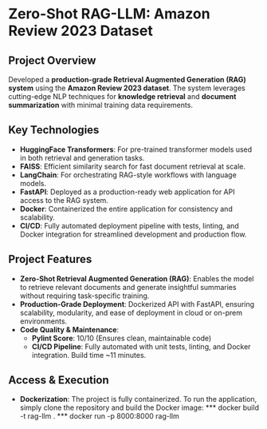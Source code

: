 # Zero-Shot RAG-LLM: Amazon Review 2023 Dataset

## Project Overview
Developed a **production-grade Retrieval Augmented Generation (RAG) system** using the **Amazon Review 2023 dataset**. The system leverages cutting-edge NLP techniques for **knowledge retrieval** and **document summarization** with minimal training data requirements.

## Key Technologies
- **HuggingFace Transformers**: For pre-trained transformer models used in both retrieval and generation tasks.
- **FAISS**: Efficient similarity search for fast document retrieval at scale.
- **LangChain**: For orchestrating RAG-style workflows with language models.
- **FastAPI**: Deployed as a production-ready web application for API access to the RAG system.
- **Docker**: Containerized the entire application for consistency and scalability.
- **CI/CD**: Fully automated deployment pipeline with tests, linting, and Docker integration for streamlined development and production flow.

## Project Features
- **Zero-Shot Retrieval Augmented Generation (RAG)**: Enables the model to retrieve relevant documents and generate insightful summaries without requiring task-specific training.
- **Production-Grade Deployment**: Dockerized API with FastAPI, ensuring scalability, modularity, and ease of deployment in cloud or on-prem environments.
- **Code Quality & Maintenance**:
  - **Pylint Score**: 10/10 (Ensures clean, maintainable code)
  - **CI/CD Pipeline**: Fully automated with unit tests, linting, and Docker integration. Build time ~11 minutes.

## Access & Execution
- **Dockerization**: The project is fully containerized. To run the application, simply clone the repository and build the Docker image:
  *** docker build -t rag-llm .
  *** docker run -p 8000:8000 rag-llm
